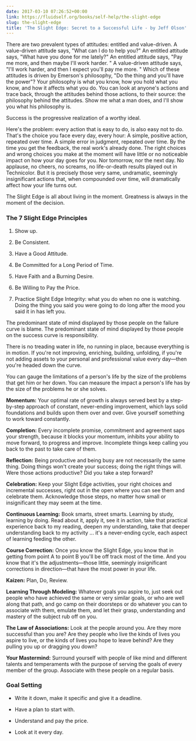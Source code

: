 ```yaml
---
date: 2017-03-10 07:26:52+00:00
link: https://fluidself.org/books/self-help/the-slight-edge
slug: the-slight-edge
title: 'The Slight Edge: Secret to a Successful Life - by Jeff Olson'
---
```


There are two prevalent types of attitudes: entitled and value-driven. A value-driven attitude says, "What can I do to help you?" An entitled attitude says, "What have you done for me lately?" An entitled attitude says, "Pay me more, and then maybe I'll work harder. " A value-driven attitude says, "I'll work harder, and then I expect you'll pay me more. " Which of these attitudes is driven by Emerson's philosophy, "Do the thing and you'll have the power"? Your philosophy is what you know, how you hold what you know, and how it affects what you do. You can look at anyone's actions and trace back, through the attitudes behind those actions, to their source: the philosophy behind the attitudes. Show me what a man does, and I'll show you what his philosophy is.

Success is the progressive realization of a worthy ideal.

Here's the problem: every action that is easy to do, is also easy not to do. That's the choice you face every day, every hour: A simple, positive action, repeated over time. A simple error in judgment, repeated over time. By the time you get the feedback, the real work's already done. The right choices and wrong choices you make at the moment will have little or no noticeable impact on how your day goes for you. Nor tomorrow, nor the next day. No applause, no cheers, no screams, no life-or-death results played out in Technicolor. But it is precisely those very same, undramatic, seemingly insignificant actions that, when compounded over time, will dramatically affect how your life turns out.

The Slight Edge is all about living in the moment. Greatness is always in the moment of the decision.

### The 7 Slight Edge Principles

1.  Show up.

2.  Be Consistent.

3.  Have a Good Attitude.

4.  Be Committed for a Long Period of Time.

5.  Have Faith and a Burning Desire.

6.  Be Willing to Pay the Price.

7.  Practice Slight Edge Integrity: what you do when no one is watching. Doing the thing you said you were going to do long after the mood you said it in has left you.

The predominant state of mind displayed by those people on the failure curve is blame. The predominant state of mind displayed by those people on the success curve is responsibility.

There is no treading water in life, no running in place, because everything is in motion. If you're not improving, enriching, building, unfolding, if you're not adding assets to your personal and professional value every day—then you're headed down the curve.

You can gauge the limitations of a person's life by the size of the problems that get him or her down. You can measure the impact a person's life has by the size of the problems he or she solves.

**Momentum:** Your optimal rate of growth is always served best by a step-by-step approach of constant, never-ending improvement, which lays solid foundations and builds upon them over and over. Give yourself something to work toward constantly.

**Completion:** Every incomplete promise, commitment and agreement saps your strength, because it blocks your momentum, inhibits your ability to move forward, to progress and improve. Incomplete things keep calling you back to the past to take care of them.

**Reflection:** Being productive and being busy are not necessarily the same thing. Doing things won't create your success; doing the right things will. Were those actions productive? Did you take a step forward?

**Celebration:** Keep your Slight Edge activities, your right choices and incremental successes, right out in the open where you can see them and celebrate them. Acknowledge those steps, no matter how small or insignificant they may seem at the time.

**Continuous Learning:** Book smarts, street smarts. Learning by study, learning by doing. Read about it, apply it, see it in action, take that practical experience back to my reading, deepen my understanding, take that deeper understanding back to my activity ... it's a never-ending cycle, each aspect of learning feeding the other.

**Course Correction:** Once you know the Slight Edge, you know that in getting from point A to point B you'll be off track most of the time. And you know that it's the adjustments—those little, seemingly insignificant corrections in direction—that have the most power in your life.

**Kaizen:** Plan, Do, Review.

**Learning Through Modeling:** Whatever goals you aspire to, just seek out people who have achieved the same or very similar goals, or who are well along that path, and go camp on their doorsteps or do whatever you can to associate with them, emulate them, and let their grasp, understanding and mastery of the subject rub off on you.

**The Law of Associations:** Look at the people around you. Are they more successful than you are? Are they people who live the kinds of lives you aspire to live, or the kinds of lives you hope to leave behind? Are they pulling you up or dragging you down?

**Your Mastermind:** Surround yourself with people of like mind and different talents and temperaments with the purpose of serving the goals of every member of the group. Associate with these people on a regular basis.

### Goal Setting

- Write it down, make it specific and give it a deadline.

- Have a plan to start with.

- Understand and pay the price.

- Look at it every day.
